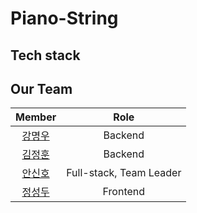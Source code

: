 # Piano-String

## Tech stack

## Our Team

|Member|Role|
|:-:|:-:|
|[강명우][amazer001]|Backend|
|[김정훈][jeonghun10]|Backend|
|[안신호][fracsinus]|Full-stack, Team Leader|
|[정성두][seong-doo]|Frontend|

[amazer001]: https://github.com/amazer001
[jeonghun10]: https://github.com/jeonghun10
[fracsinus]: https://github.com/
[seong-doo]: https://github.com/seong-doo
